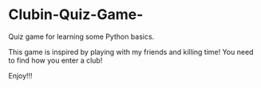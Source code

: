 # Clubin-Quiz-Game-
Quiz game for learning some Python basics. 

This game is inspired by playing with my friends and killing time!
You need to find how you enter a club!

Enjoy!!! 

